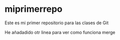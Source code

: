 # miprimerrepo
Este es mi primer repositorio para las clases de Git


He añadadido otr linea para ver como funciona merge
